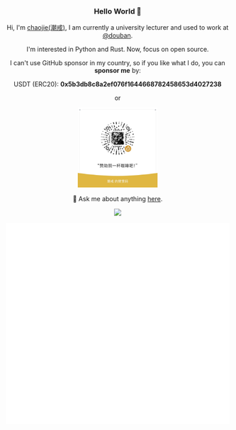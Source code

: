 <div align='center'>
<h3>Hello World 👋 </h3>

Hi, I'm [chaojie(潮戒)](https://chaojie.fun/), I am currently a university lecturer and used to work at [@douban](https://www.douban.com).

I'm interested in Python and Rust. Now, focus on open source.

I can't use GitHub sponsor in my country, so if you like what I do, you can **sponsor me** by: 

USDT (ERC20): **0x5b3db8c8a2ef076f1644668782458653d4027238**

or

<img src="assets/wechat.JPG" width="180em" />

💬 Ask me about anything [here](https://github.com/ischaojie/ischaojie/discussions).

  ![](https://visitor-badge.laobi.icu/badge?page_id=ischaojie.ischaojie)

  <img src='/github-metrics.svg' />

</div>
